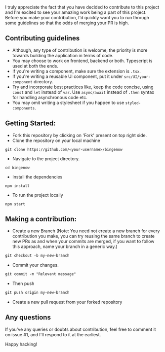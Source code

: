 I truly appreciate the fact that you have decided to contribute to this project and I'm excited to see
your amazing work being a part of this project.
Before you make your contribution, I'd quickly want you to run through some guidelines so that the odds of merging your PR is high.


## Contributing guidelines

- Although, any type of contribution is welcome, the priority is more towards building the application in terms of code. 
- You may choose to work on frontend, backend or both. Typescript is used at both the ends.
- If you're writing a component, make sure the extension is `.tsx`.
- If you're writing a reusable UI component, put it under `src/UI/your-component` directory.
- Try and incorporate best practices like, keep the code concise, using `const` and `let` instead of `var`. Use `async/await` instead of `.then` syntax for handling asynchronous code etc.
- You may omit writing a stylesheet if you happen to use `styled-components`.

## Getting Started:

- Fork this repository by clicking on 'Fork' present on top right side.
- Clone the repository on your local machine

```terminal
git clone https://github.com/<your-username>/bingenow
```

- Navigate to the project directory.
```terminal
cd bingenow
```

- Install the dependencies
```terminal
npm install
```

- To run the project locally
```terminal
npm start
```


## Making a contribution:

- Create a new Branch (Note: You need not create a new branch for every contribution you make, you can
try reusing the same branch to create new PRs as and when your commits are merged, if you want to follow
this approach, name your branch in a generic way.)

```markdown
git checkout -b my-new-branch
```

- Commit your changes.

```markdown
git commit -m "Relevant message"
```

- Then push

```markdown
git push origin my-new-branch
```

- Create a new pull request from your forked repository


## Any questions

If you've any queries or doubts about contribution, feel free to comment it on issue #1, and I'll respond to it at the earliest.

Happy hacking!